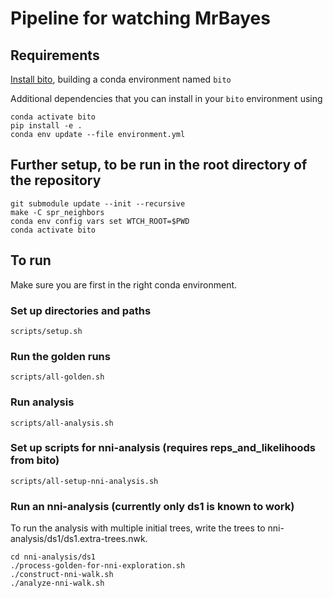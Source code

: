 # Pipeline for watching MrBayes

## Requirements

[Install bito](https://github.com/phylovi/bito), building a conda environment named `bito`

Additional dependencies that you can install in your `bito` environment using

    conda activate bito
    pip install -e .
    conda env update --file environment.yml

## Further setup, to be run in the root directory of the repository

    git submodule update --init --recursive
    make -C spr_neighbors
    conda env config vars set WTCH_ROOT=$PWD
    conda activate bito


## To run

Make sure you are first in the right conda environment.

### Set up directories and paths

    scripts/setup.sh

### Run the golden runs

    scripts/all-golden.sh

### Run analysis

    scripts/all-analysis.sh

### Set up scripts for nni-analysis (requires reps\_and\_likelihoods from bito)

    scripts/all-setup-nni-analysis.sh

### Run an nni-analysis (currently only ds1 is known to work)
To run the analysis with multiple initial trees, write the trees to nni-analysis/ds1/ds1.extra-trees.nwk.

    cd nni-analysis/ds1
    ./process-golden-for-nni-exploration.sh
    ./construct-nni-walk.sh
    ./analyze-nni-walk.sh

